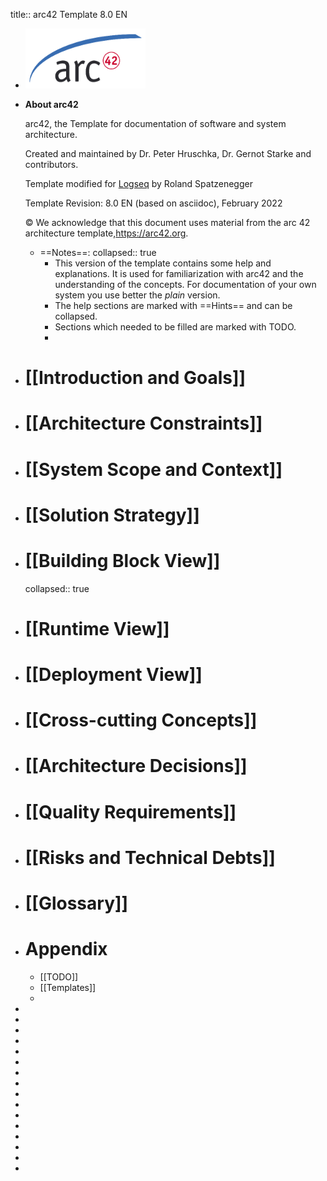 title:: arc42 Template 8.0 EN

- ![Logo](images/arc42-logo.png)
- **About arc42**
  
  arc42, the Template for documentation of software and system architecture.
  
  Created and maintained by Dr. Peter Hruschka, Dr. Gernot Starke and contributors.
  
  Template modified for [Logseq](https://logseq.com/) by Roland Spatzenegger
  
  Template Revision: 8.0 EN (based on asciidoc), February 2022
  
  © We acknowledge that this document uses material from the arc 42 architecture template,<https://arc42.org>.
	- ==Notes==:
	  collapsed:: true
		- This version of the template contains some help and explanations. It is used for familiarization with arc42 and the understanding of the concepts. For documentation of your own system you use better the *plain* version.
		- The help sections are marked with ==Hints== and can be collapsed.
		- Sections which needed to be filled are marked with TODO.
		-
- # [[Introduction and Goals]]
- # [[Architecture Constraints]]
- # [[System Scope and Context]]
- # [[Solution Strategy]]
- # [[Building Block View]]
  collapsed:: true
- # [[Runtime View]]
- # [[Deployment View]]
- # [[Cross-cutting Concepts]]
- # [[Architecture Decisions]]
- # [[Quality Requirements]]
- # [[Risks and Technical Debts]]
- # [[Glossary]]
- # Appendix
	- [[TODO]]
	- [[Templates]]
	-
-
-
-
-
-
-
-
-
-
-
-
-
-
-
-
-
